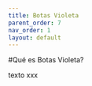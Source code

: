 ```yaml
---
title: Botas Violeta
parent_order: 7
nav_order: 1
layout: default
---
```



#Qué es Botas Violeta?

texto xxx 
